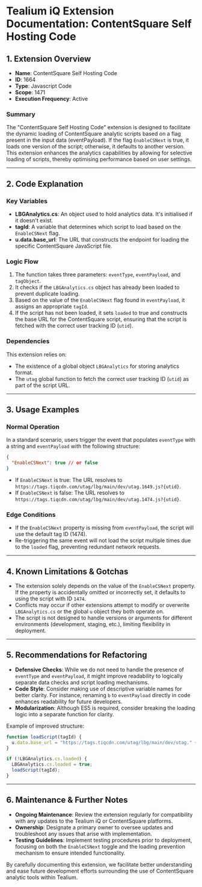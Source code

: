 # Tealium iQ Extension Documentation: ContentSquare Self Hosting Code

## 1. Extension Overview
- **Name**: ContentSquare Self Hosting Code
- **ID**: 1664
- **Type**: Javascript Code
- **Scope**: 1471
- **Execution Frequency**: Active

### Summary
The "ContentSquare Self Hosting Code" extension is designed to facilitate the dynamic loading of ContentSquare analytic scripts based on a flag present in the input data (eventPayload). If the flag `EnableCSNext` is true, it loads one version of the script; otherwise, it defaults to another version. This extension enhances the analytics capabilities by allowing for selective loading of scripts, thereby optimising performance based on user settings.

---

## 2. Code Explanation
### Key Variables
- **LBGAnalytics.cs**: An object used to hold analytics data. It's initialised if it doesn't exist.
- **tagId**: A variable that determines which script to load based on the `EnableCSNext` flag.
- **u.data.base_url**: The URL that constructs the endpoint for loading the specific ContentSquare JavaScript file.

### Logic Flow
1. The function takes three parameters: `eventType`, `eventPayload`, and `tagObject`.
2. It checks if the `LBGAnalytics.cs` object has already been loaded to prevent duplicate loading.
3. Based on the value of the `EnableCSNext` flag found in `eventPayload`, it assigns an appropriate `tagId`.
4. If the script has not been loaded, it sets `loaded` to true and constructs the base URL for the ContentSquare script, ensuring that the script is fetched with the correct user tracking ID (`utid`).

### Dependencies
This extension relies on:
- The existence of a global object `LBGAnalytics` for storing analytics format.
- The `utag` global function to fetch the correct user tracking ID (`utid`) as part of the script URL.

---

## 3. Usage Examples
### Normal Operation
In a standard scenario, users trigger the event that populates `eventType` with a string and `eventPayload` with the following structure:
```json
{
  "EnableCSNext": true // or false
}
```
- If `EnableCSNext` is true: The URL resolves to `https://tags.tiqcdn.com/utag/lbg/main/dev/utag.1649.js?{utid}`.
- If `EnableCSNext` is false: The URL resolves to `https://tags.tiqcdn.com/utag/lbg/main/dev/utag.1474.js?{utid}`.

### Edge Conditions
- If the `EnableCSNext` property is missing from `eventPayload`, the script will use the default tag ID (1474).
- Re-triggering the same event will not load the script multiple times due to the `loaded` flag, preventing redundant network requests.

---

## 4. Known Limitations & Gotchas
- The extension solely depends on the value of the `EnableCSNext` property. If the property is accidentally omitted or incorrectly set, it defaults to using the script with ID `1474`.
- Conflicts may occur if other extensions attempt to modify or overwrite `LBGAnalytics.cs` or the global `u` object they both operate on.
- The script is not designed to handle versions or arguments for different environments (development, staging, etc.), limiting flexibility in deployment.

---

## 5. Recommendations for Refactoring
- **Defensive Checks**: While we do not need to handle the presence of `eventType` and `eventPayload`, it might improve readability to logically separate data checks and script loading mechanisms.
- **Code Style**: Consider making use of descriptive variable names for better clarity. For instance, renaming `b` to `eventPayload` directly in code enhances readability for future developers.
- **Modularization**: Although ES5 is required, consider breaking the loading logic into a separate function for clarity.

Example of improved structure:
```javascript
function loadScript(tagId) {
  u.data.base_url = "https://tags.tiqcdn.com/utag/lbg/main/dev/utag." + tagId + ".js?" + utag.cfg.utid;
}

if (!LBGAnalytics.cs.loaded) {
  LBGAnalytics.cs.loaded = true;
  loadScript(tagId);
}
```

---

## 6. Maintenance & Further Notes
- **Ongoing Maintenance**: Review the extension regularly for compatibility with any updates to the Tealium iQ or ContentSquare platforms.
- **Ownership**: Designate a primary owner to oversee updates and troubleshoot any issues that arise with implementation.
- **Testing Guidelines**: Implement testing procedures prior to deployment, focusing on both the `EnableCSNext` toggle and the loading prevention mechanism to ensure intended functionality.

By carefully documenting this extension, we facilitate better understanding and ease future development efforts surrounding the use of ContentSquare analytic tools within Tealium.